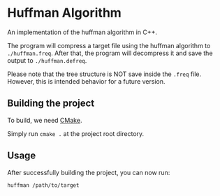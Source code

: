 # Huffman Algorithm

An implementation of the huffman algorithm in C++.

The program will compress a target file using the huffman algorithm to `./huffman.freq`.
After that, the program will decompress it and save the output to `./huffman.defreq`.

Please note that the tree structure is NOT save inside the `.freq` file.
However, this is intended behavior for a future version.

## Building the project

To build, we need [CMake](https://cmake.org/).

Simply run `cmake .` at the project root directory.

## Usage

After successfully building the project, you can now run:

`huffman /path/to/target`